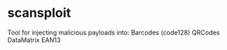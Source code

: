 # scansploit
Tool for injecting malicious payloads into:
Barcodes (code128)
QRCodes
DataMatrix
EAN13
